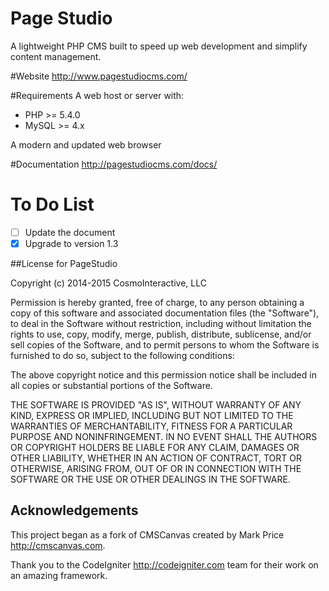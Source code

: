 Page Studio
=============

A lightweight PHP CMS built to speed up web development and simplify content 
management.

#Website
http://www.pagestudiocms.com/

#Requirements
A web host or server with:
* PHP >= 5.4.0
* MySQL >= 4.x

A modern and updated web browser

#Documentation
http://pagestudiocms.com/docs/

# To Do List 
- [ ] Update the document
- [x] Upgrade to version 1.3

##License for PageStudio

Copyright (c) 2014-2015 CosmoInteractive, LLC

Permission is hereby granted, free of charge, to any person obtaining a copy of 
this software and associated documentation files (the "Software"), to deal in 
the Software without restriction, including without limitation the rights to 
use, copy, modify, merge, publish, distribute, sublicense, and/or sell copies 
of the Software, and to permit persons to whom the Software is furnished to do 
so, subject to the following conditions:

The above copyright notice and this permission notice shall be included in all 
copies or substantial portions of the Software.

THE SOFTWARE IS PROVIDED "AS IS", WITHOUT WARRANTY OF ANY KIND, EXPRESS OR 
IMPLIED, INCLUDING BUT NOT LIMITED TO THE WARRANTIES OF MERCHANTABILITY, 
FITNESS FOR A PARTICULAR PURPOSE AND NONINFRINGEMENT. IN NO EVENT SHALL THE 
AUTHORS OR COPYRIGHT HOLDERS BE LIABLE FOR ANY CLAIM, DAMAGES OR OTHER 
LIABILITY, WHETHER IN AN ACTION OF CONTRACT, TORT OR OTHERWISE, ARISING FROM, 
OUT OF OR IN CONNECTION WITH THE SOFTWARE OR THE USE OR OTHER DEALINGS IN THE 
SOFTWARE.

## Acknowledgements
This project began as a fork of CMSCanvas created by Mark Price 
http://cmscanvas.com.

Thank you to the CodeIgniter <http://codeigniter.com> team for their work on an 
amazing framework.
